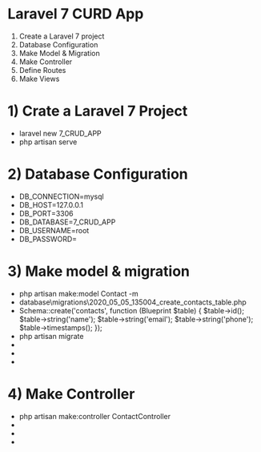 # Laravel 7 CURD App
1. Create a Laravel 7 project
2. Database Configuration
3. Make Model & Migration
4. Make Controller
5. Define Routes
6. Make Views
# 1) Crate a Laravel 7 Project

- laravel new 7_CRUD_APP
- php artisan serve
# 2) Database Configuration
- DB_CONNECTION=mysql
- DB_HOST=127.0.0.1
- DB_PORT=3306
- DB_DATABASE=7_CRUD_APP
- DB_USERNAME=root
- DB_PASSWORD=
# 3) Make model & migration
- php artisan make:model Contact -m
- database\migrations\2020_05_05_135004_create_contacts_table.php
-  Schema::create('contacts', function (Blueprint $table) {
            $table->id();
            $table->string('name');
            $table->string('email');
            $table->string('phone');
            $table->timestamps();
        });
- php artisan migrate
- 
- 
- 
# 4) Make Controller
- php artisan make:controller ContactController
- 
- 
- 

